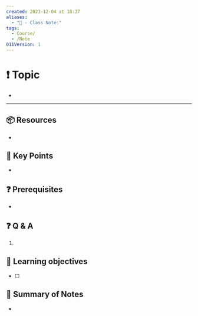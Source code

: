 ```yaml
---
created: 2023-12-04 at 18:37
aliases:
  - "📜 - Class Note:"
tags:
  - Course/
  - /Note
011Version: 1
---
```

# ❗ Topic
- 
 ---
## 📦 Resources
- 
## 🔑 Key Points
- 
## ❓ Prerequisites
- 
## ❓ Q & A
1. 
## 🎯 Learning objectives
- [ ] 
## 📃 Summary of Notes
- 